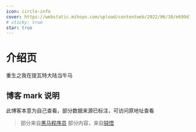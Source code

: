 ```yaml
---
icon: circle-info
cover: https://webstatic.mihoyo.com/upload/contentweb/2022/06/30/e699d7e2413ed5dfb384ee48c2b872d3_5181262111088024686.png
# sticky: true
star: true
---
```


# 介绍页

重生之我在提瓦特大陆当牛马

## 博客 mark 说明

此博客本意为自己查看，部分数据来源已标注，可访问原地址查看

> 部分来自[黑马程序员](https://space.bilibili.com/37974444)
> 部分内容，来自[钝悟](https://dunwu.github.io/spring-tutorial/)
